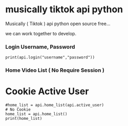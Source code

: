 # musically tiktok api python
Musically ( Tiktok ) api python open source free... 

we can work together to develop.



### Login Username, Password
 `print(api.login("username","password"))`
 ### Home Video List ( No Require Session )
  # Cookie Active User
    #home_list = api.home_list(api.active_user)
    # No Cookie
    home_list = api.home_list()
    print(home_list)
